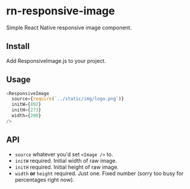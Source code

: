# rn-responsive-image
Simple React Native responsive image component.

## Install

Add ResponsiveImage.js to your project.

## Usage

```js
<ResponsiveImage
  source={require(`../static/img/logo.png`)}
  initW={892}
  initH={273}
  width={200}
/>
```

## API

- `source` whatever you'd set `<Image />` to.
- `initW` required. Initial width of raw image.
- `initH` required. Initial height of raw image.
- `width` **or** `height` required. Just one. Fixed number (sorry too busy for percentages right now).
